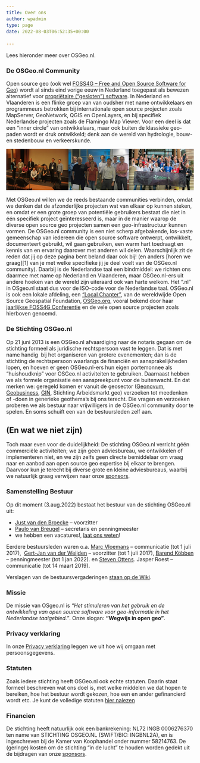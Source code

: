 ```yaml
---
title: Over ons
author: wpadmin
type: page
date: 2022-08-03T06:52:35+00:00

---
```

Lees hieronder meer over OSGeo.nl.

### De OSGeo.nl Community

Open source geo (ook wel [FOSS4G &#8211; Free and Open Source Software for Geo][8]) wordt al sinds eind vorige eeuw in Nederland toegepast als bewezen alternatief voor [propriëtaire (&#8220;gesloten&#8221;) software][9]. In Nederland en Vlaanderen is een flinke groep van van oudsher met name ontwikkelaars en programmeurs betrokken bij internationale open source projecten zoals MapServer, GeoNetwork, QGIS en OpenLayers, en bij specifiek Nederlandse projecten zoals de Flamingo Map Viewer. Voor een deel is dat een &#8220;inner circle&#8221; van ontwikkelaars, maar ook buiten de klassieke geo-paden wordt er druk ontwikkeld; denk aan de wereld van hydrologie, bouw- en stedenbouw en verkeerskunde.

<!-- <img loading="lazy" class="wp-image-347 size-full aligncenter" src="/uploads/2014/04/osgeonl-groepsfotos-breed.jpg" alt="osgeonl-groepsfotos-breed" width="800" height="176" srcset="/uploads/2014/04/osgeonl-groepsfotos-breed.jpg 800w, /uploads/2014/04/osgeonl-groepsfotos-breed-300x66.jpg 300w, /uploads/2014/04/osgeonl-groepsfotos-breed-250x55.jpg 250w, /uploads/2014/04/osgeonl-groepsfotos-breed-150x33.jpg 150w" sizes="(max-width: 800px) 100vw, 800px" /> -->
![ ](/uploads/2014/04/osgeonl-groepsfotos-breed.jpg)

Met OSGeo.nl willen we de reeds bestaande communities verbinden, omdat we denken dat de afzonderlijke projecten wat van elkaar op kunnen steken, en omdat er een grote groep van potentiële gebruikers bestaat die niet in één specifiek project geïnteresseerd is, maar in de manier waarop de diverse open source geo projecten samen een geo-infrastructuur kunnen vormen. De OSGeo.nl community is een niet scherp afgebakende, los-vaste gemeenschap van iedereen die open source software ontwerpt, ontwikkelt, documenteert gebruikt, wil gaan gebruiken, een warm hart toedraagt en kennis van en ervaring daarover met anderen wil delen. Waarschijnlijk zit de reden dat jij op deze pagina bent beland daar ook bij! (en anders [horen we graag][1] van je met welke specifieke jij je deel voelt van de OSGeo.nl community). Daarbij is de Nederlandse taal een bindmiddel: we richten ons daarmee met name op Nederland en Vlaanderen, maar OSGeo.nl-ers uit andere hoeken van de wereld zijn uiteraard ook van harte welkom. Het &#8220;.nl&#8221; in OSgeo.nl staat dus voor de ISO-code voor de Nederlandse taal. OSGeo.nl is ook een lokale afdeling, een [&#8220;Local Chapter&#8221;][10], van de wereldwijde Open Source Geospatial Foundation, [OSGeo.org][11], vooral bekend door haar [jaarlijkse FOSS4G Conferentie][12] en de vele open source projecten zoals hierboven genoemd.

### De Stichting OSGeo.nl

Op 21 juni 2013 is een OSGeo.nl afvaardiging naar de notaris gegaan om de stichting formeel als juridische rechtspersoon vast te leggen. Dat is met name handig  bij het organiseren van grotere evenementen; dan is de stichting de rechtspersoon waarlangs de financiën en aansprakelijkheden lopen, en hoeven er geen OSGeo.nl-ers hun eigen portemonnee als &#8220;huishoudknip&#8221; voor OSGeo.nl activiteiten te gebruiken. Daarnaast hebben we als formele organisatie een aanspreekpunt voor de buitenwacht. En dat merken we: geregeld komen er vanuit de geosector ([Geonovum][13], [Geobusiness][14], [GIN][15], Stichting Arbeidsmarkt geo) verzoeken tot meedenken of -doen in generieke geothema&#8217;s bij ons terecht. Die vragen en verzoeken proberen we als bestuur naar vrijwilligers in de OSGeo.nl community door te spelen. En soms schuift een van de bestuursleden zelf aan.

## (En wat we niet zijn)

Toch maar even voor de duidelijkheid: De stichting OSGeo.nl verricht géén commerciële activiteiten; we zijn geen adviesbureau, we ontwikkelen of implementeren niet, en we zijn zelfs geen directe bemiddelaar om vraag naar en aanbod aan open source geo expertise bij elkaar te brengen. Daarvoor kun je terecht bij diverse grote en kleine adviesbureaus, waarbij we natuurlijk graag verwijzen naar onze [sponsors][16].

### Samenstelling Bestuur

Op dit moment (3.aug.2022) bestaat het bestuur van de stichting OSGeo.nl uit:

  * [Just van den Broecke][17] &#8211; voorzitter
  * [Paulo van Breugel][18] &#8211; secretaris en penningmeester
  * we hebben een vacatures!, [laat ons weten][3]!

Eerdere bestuursleden waren 
o.a. [Marc Vloemans][20] &#8211; communicatie (tot 1 juli 2017),
 [Gert-Jan van der Weijden][21] &#8211; voorzitter (tot 1 juli 2017), 
[Barend Köbben][19] &#8211; penningmeester (tot 1 jan 2022).
en [Steven Ottens][22]. Jasper Roest &#8211; communicatie (tot 14 maart 2019).

Verslagen van de bestuursvergaderingen [staan op de Wiki][5].

### Missie

De missie van OSgeo.nl is _&#8220;Het stimuleren van het gebruik en de ontwikkeling van open source software voor geo-informatie in het Nederlandse taalgebied.&#8221;_. Onze slogan: **&#8220;Wegwijs in open geo&#8221;**.

### Privacy verklaring

In onze [Privacy verklaring][6] leggen we uit hoe wij omgaan met persoonsgegevens.

### Statuten

Zoals iedere stichting heeft OSGeo.nl ook echte statuten. Daarin staat formeel beschreven wat ons doel is, met welke middelen we dat hopen te bereiken, hoe het bestuur wordt gekozen, hoe een en ander gefinancierd wordt etc. Je kunt de volledige statuten [hier nalezen][7]

### Financien

De stichting heeft natuurlijk ook een bankrekening: NL72 INGB 0006276370 ten name van STICHTING OSGEO.NL (SWIFT/BIC: INGBNL2A), en is ingeschreven bij de Kamer van Koophandel onder nummer 58214763. De (geringe) kosten om de stichting &#8220;in de lucht&#8221; te houden worden gedekt uit de bijdragen van onze [sponsors][16].

 [3]: mailto:bestuur@osgeo.nl
 [5]: http://wiki.osgeo.org/wiki/Nederlands/bijeenkomsten
 [6]: https://osgeo.nl/privacy-verklaring/
 [7]: /uploads/2014/07/digitaal-afschrift-akte-van-oprichting.pdf
 [8]: http://wiki.osgeo.org/wiki/FOSS4G
 [9]: http://nl.wikipedia.org/wiki/Propri%C3%ABtaire_software
 [10]: https://www.osgeo.org/local-chapters/netherlands-local-chapter/
 [11]: http://osgeo.org
 [12]: http://foss4g.org/
 [13]: http://geonovum.nl
 [14]: http://geobusiness.nl
 [15]: http://geo-info.nl
 [16]: http://osgeo.nl/sponsors/ "Sponsors"
 [17]: http://wiki.osgeo.org/wiki/Just_van_den_Broecke
 [18]: https://wiki.osgeo.org/wiki/User:Ecodiv
 [19]: http://wiki.osgeo.org/wiki/BarendKobben
 [20]: http://wiki.osgeo.org/wiki/User:Marc_Vloemans
 [21]: http://wiki.osgeo.org/wiki/User:Geejee
 [22]: https://wiki.osgeo.org/wiki/Steven_Ottens
